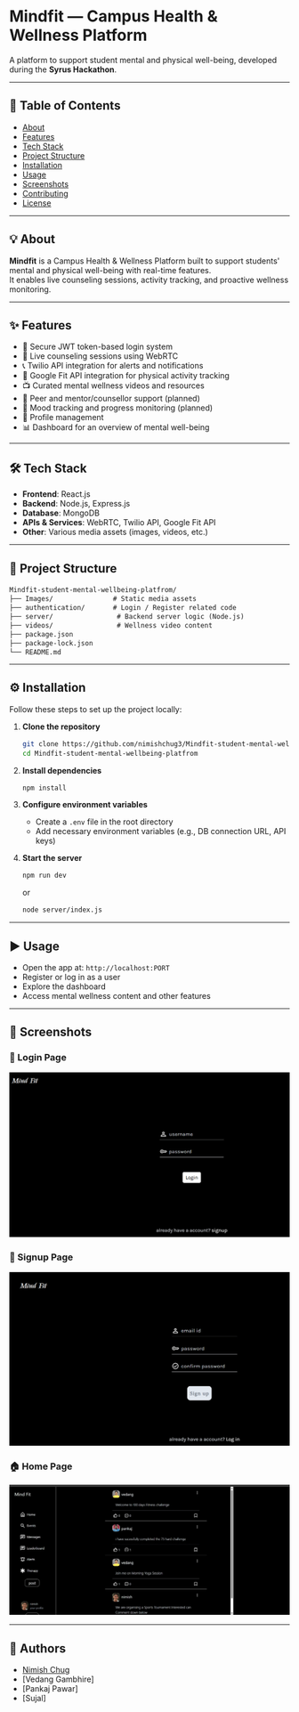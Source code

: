 # Mindfit — Campus Health & Wellness Platform

A platform to support student mental and physical well-being, developed during the **Syrus Hackathon**.

---

## 📖 Table of Contents
- [About](#about)
- [Features](#features)
- [Tech Stack](#tech-stack)
- [Project Structure](#project-structure)
- [Installation](#installation)
- [Usage](#usage)
- [Screenshots](#screenshots)
- [Contributing](#contributing)
- [License](#license)

---

## 💡 About

**Mindfit** is a Campus Health & Wellness Platform built to support students' mental and physical well-being with real-time features.  
It enables live counseling sessions, activity tracking, and proactive wellness monitoring.

---

## ✨ Features

- 🔐 Secure JWT token-based login system
- 🎥 Live counseling sessions using WebRTC
- 📞 Twilio API integration for alerts and notifications
- 🏃 Google Fit API integration for physical activity tracking
- 📺 Curated mental wellness videos and resources
- 💬 Peer and mentor/counsellor support (planned)
- 🧠 Mood tracking and progress monitoring (planned)
- 👤 Profile management
- 📊 Dashboard for an overview of mental well-being

---

## 🛠 Tech Stack

- **Frontend**: React.js  
- **Backend**: Node.js, Express.js  
- **Database**: MongoDB  
- **APIs & Services**: WebRTC, Twilio API, Google Fit API  
- **Other**: Various media assets (images, videos, etc.)

---

## 📁 Project Structure

```
Mindfit-student-mental-wellbeing-platfrom/
├── Images/               # Static media assets
├── authentication/       # Login / Register related code
├── server/                # Backend server logic (Node.js)
├── videos/                # Wellness video content
├── package.json
├── package-lock.json
└── README.md
```

---

## ⚙️ Installation

Follow these steps to set up the project locally:

1. **Clone the repository**
   ```bash
   git clone https://github.com/nimishchug3/Mindfit-student-mental-wellbeing-platfrom.git
   cd Mindfit-student-mental-wellbeing-platfrom
   ```

2. **Install dependencies**
   ```bash
   npm install
   ```

3. **Configure environment variables**
   - Create a `.env` file in the root directory
   - Add necessary environment variables (e.g., DB connection URL, API keys)

4. **Start the server**
   ```bash
   npm run dev
   ```
   or
   ```bash
   node server/index.js
   ```

---

## ▶️ Usage

- Open the app at: `http://localhost:PORT`
- Register or log in as a user
- Explore the dashboard
- Access mental wellness content and other features

---

## 📸 Screenshots

### 🔐 Login Page
![Login Page](Images/login.png)

### 📝 Signup Page
![Signup Page](Images/signup.png)

### 🏠 Home Page
![Home Page](Images/home.png)

---

## 🧠 Authors

- [Nimish Chug](https://github.com/nimishchug3)
- [Vedang Gambhire]
- [Pankaj Pawar]
- [Sujal]
